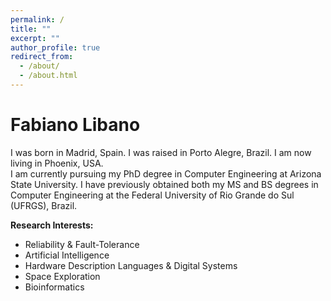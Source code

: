 ```yaml
---
permalink: /
title: ""
excerpt: ""
author_profile: true
redirect_from: 
  - /about/
  - /about.html
---
```


Fabiano Libano
======
I was born in Madrid, Spain. I was raised in Porto Alegre, Brazil. I am now living in Phoenix, USA.<br />
I am currently pursuing my PhD degree in Computer Engineering at Arizona State University. I have previously obtained both my MS and BS degrees in Computer Engineering at the Federal University of Rio Grande do Sul (UFRGS), Brazil.

**Research Interests:**
* Reliability & Fault-Tolerance
* Artificial Intelligence
* Hardware Description Languages & Digital Systems
* Space Exploration
* Bioinformatics
